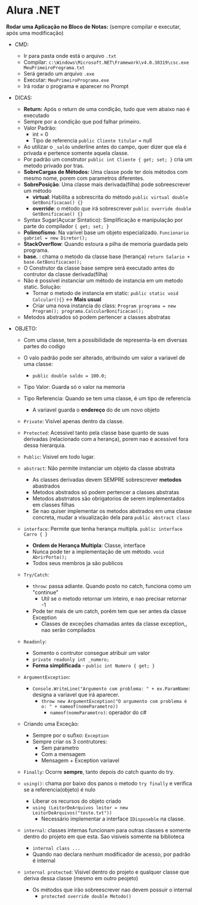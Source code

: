 # Alura .NET

**Rodar uma Aplicação no Bloco de Notas:** (sempre compilar e executar, após uma modificação)
* CMD:
   * Ir para pasta onde está o arquivo `.txt`
   * Compilar: `c:\Windows\Microsoft.NET\Framework\v4.0.30319\csc.exe MeuPrimeiroPrograma.txt`
   * Será gerado um arquivo `.exe`
   * Executar: `MeuPrimeiroPrograma.exe`
   * Irá rodar o programa e aparecer no Prompt
   
* DICAS:
   * **Return:** Após o return de uma condição, tudo que vem abaixo nao é executado
   * Sempre por a condição que pod falhar primeiro.
   * Valor Padrão:
      * int = 0
      * Tipo de referencia `public Cliente titular` = null
   * Ao utilizar o `_saldo` underline antes do campo, quer dizer que ela é privada e pertence somente aquela classe.
   * Por padrão um construtor `public int Cliente { get; set; }` cria um metodo privado por tras.
   * **SobreCargas de Métodos:** Uma classe pode ter dois métodos com mesmo nome, porem com parametros diferentes.
   * **SobrePosição**: Uma classe mais derivada(filha) pode sobreescrever um método 
      * **virtual**: Habilita a sobrescrita do método `public virtual double GetBonificacao() {} `
      * **override**: o método que irá sobrescrever `public override double GetBonificacao() {} `
   * Syntax Sugar(Açucar Sintatico): Simplificação e manipulação por parte do compilador `{ get; set; }`
   * **Polimofismo**: Na varivel base um objeto especializado. `Funcionario gabriel = new Diretor();`
   * **StackOverflow**: Quando estoura a pilha de memoria guardada pelo programa.
   * **base.** : chama o metodo da classe base (herança)  `return Salario + base.GetBonificacao();` 
   * O Construtor da classe base sempre será executado antes do contrutor da classe derivada(filha)
   * Não é possivel instanciar um método de instancia em um metodo static. Solução:
      * Tornar o metodo de instancia em static: `public static void Calcular(){}` <-> **Mais usual**
      * Criar uma nova instancia do class: `Program programa = new Program(); programa.CalcularBonificacao();`
   * Metodos abstrados só podem pertencer a classes abstratas
   
   
* OBJETO:
   * Com uma classe, tem a possibilidade de representa-la em diversas partes do codigo
   * O valo padrão pode ser alterado, atribuindo um valor a variavel de uma classe:
      * `public double saldo = 100.0;`
   * Tipo Valor: Guarda só o valor na memoria
   * Tipo Referencia: Quando se tem uma classe, é um tipo de referencia
      * A variavel guarda o **endereço** do de um novo objeto
   * `Private`: Visível apenas dentro da classe.
   * `Protected`: Acessivel tanto pela classe base quanto de suas derivadas (relacionado com a herança), porem nao é acessivel fora dessa hierarquia.
   * `Public`: Visivel em todo lugar.
   * `abstract`: Não permite instanciar um objeto da classe abstrata
      * As classes derivadas devem SEMPRE sobrescrever **metodos** abastrados
      * Metodos abstrados só podem pertencer a classes abstratas
      * Metodos abstrratos são obrigatorios de serem implementados em classes filhas
      * Se nao quiser implementar os metodos abstrados em uma classe concreta, mudar a visualização dela para `public abstract class`
   * `interface`: Permite que tenha herança multipla. `public interface Carro { }`
      * **Ordem de Herança Multipla**: Classe, interface
      * Nunca pode ter a implementação de um método. `void AbrirPorta(); `
      * Todos seus membros ja são publicos
   * `Try/Catch`: 
      * `throw`: passa adiante. Quando posto no catch, funciona como um "continue"
         * Util se o metodo retornar um inteiro, e nao precisar retornar -1
      * Pode ter mais de um catch, porém tem que ser antes da classe Exception
         * Classes de exceções chamadas antes da classe exception,, nao serão compilados
   * `Readonly`:
      * Somento o contrutor consegue atribuir um valor
      * `private readonly int _numero;`
      * **Forma simplificada** - `public int Numero { get; }`
   * `ArgumentException`:
      * `Console.WriteLine("Argumento com problema: " + ex.ParamName`: designa a variavel que irá aparecer.
         * `throw new ArgumentException("O argumento com problema é o: " + nameof(nomeParametro))`
            * `nameof(nomeParametro)`: operador do c#
   * Criando uma Exceção:
      * Sempre por o sufixo: `Exception`
      * Sempre criar os 3 contrutores:
         * Sem parametro
         * Com a mensagem
         * Mensagem + Exception variavel
   * `Finally`: Ocorre **sempre**, tanto depois do catch quanto do try.
   * `using()`: chama por baixo dos panos o metodo `try finally` e verifica se a referencia(objeto) é nulo
      * Liberar os recursos do objeto criado
      * `using (LeitorDeArquivos leitor = new LeitorDeArquivos("teste.txt"))`
         * Necessário implementar a interface `IDisposeble` na classe.
         
    * `internal`: classes internas funcionam  para outras classes e somente dentro do projeto em que esta. Sao visiveis somente na biblioteca
       * `internal class ...`
       *  Quando nao declara nenhum modificador de acesso, por padrão é internal
       
    * `internal protected`: Visivel dentro do projeto e qualquer classe que deriva dessa classe (mesmo em outro peojeto)
        * Os métodos que irão sobreescrever nao devem possuir o internal
           * `protected override double Metodo()`
